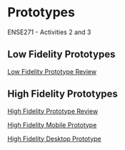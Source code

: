 # Prototypes
ENSE271 - Activities 2 and 3

## Low Fidelity Prototypes

[Low Fidelity Prototype Review](Low%20Fidelity%20Prototypes/Lofi-prototype-review.md)

## High Fidelity Prototypes

[High Fidelity Prototype Review](High%20Fidelity%20Prototype/Hifi-prototype-review.md)

[High Fidelity Mobile Prototype](High%20Fidelity%20Prototype/rfb-mobile-hifi.xd)

[High Fidelity Desktop Prototype](High%20Fidelity%20Prototype/rfb-desktop-hifi.xd)
